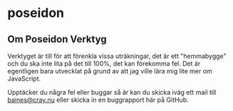 # poseidon

## Om Poseidon Verktyg
Verktyget är till för att förenkla vissa uträkningar, det är ett "hemmabygge" och du ska inte lita på det till 100%, det kan förekomma fel.
Det är egentligen bara utvecklat på grund av att jag ville lära mig lite mer om JavaScript.

Upptäcker du några fel eller buggar så är kan du skicka iväg ett mail till baines@cray.nu eller skicka in en buggrapport här på GitHub.
